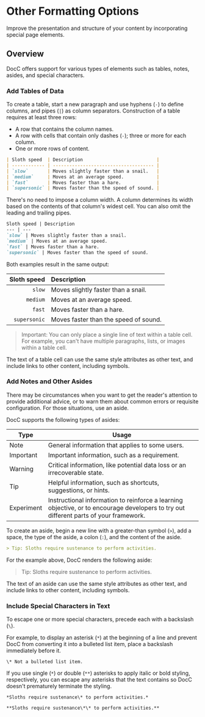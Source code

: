 # Other Formatting Options

Improve the presentation and structure of your content by incorporating special page elements.

## Overview

DocC offers support for various types of elements such as tables, notes, asides, and special characters.

### Add Tables of Data

To create a table, start a new paragraph and use hyphens (`-`) to define 
columns, and pipes (`|`) as column separators. Construction of a table requires 
at least three rows: 

* A row that contains the column names.
* A row with cells that contain only dashes (`-`); three or more for each 
column.
* One or more rows of content.

```markdown
| Sloth speed  | Description                           |
| ------------ | ------------------------------------- | 
| `slow`       | Moves slightly faster than a snail.   |
| `medium`     | Moves at an average speed.            |
| `fast`       | Moves faster than a hare.             |
| `supersonic` | Moves faster than the speed of sound. |
```
There's no need to impose a column width. A column determines its width 
based on the contents of that column's widest cell. You can also omit the leading 
and trailing pipes.

```markdown
Sloth speed | Description
--- | ---
`slow` | Moves slightly faster than a snail.
`medium` | Moves at an average speed.
`fast` | Moves faster than a hare.
`supersonic` | Moves faster than the speed of sound.
```

Both examples result in the same output:

| Sloth speed | Description |
| ---: | :--- |
| `slow` | Moves slightly faster than a snail. |
| `medium` | Moves at an average speed. |
| `fast` | Moves faster than a hare. |
| `supersonic` | Moves faster than the speed of sound. |

> Important: You can only place a single line of text within a table cell. For example, you can't have multiple paragraphs, lists, or images within a table cell.

The text of a table cell can use the same style attributes as other text, and 
include links to other content, including symbols. 

### Add Notes and Other Asides

There may be circumstances when you want to get the reader's attention to 
provide additional advice, or to warn them about common errors or requisite 
configuration. For those situations, use an aside. 

DocC supports the following types of asides:

| Type | Usage |
| ----- | ------ |
| Note | General information that applies to some users. |
| Important | Important information, such as a requirement. |
| Warning | Critical information, like potential data loss or an irrecoverable state. |
| Tip | Helpful information, such as shortcuts, suggestions, or hints. |
| Experiment | Instructional information to reinforce a learning objective, or to encourage developers to try out different parts of your framework. |

To create an aside, begin a new line with a greater-than symbol (`>`), add a space, 
the type of the aside, a colon (`:`), and the content of the aside.

```markdown
> Tip: Sloths require sustenance to perform activities.
```

For the example above, DocC renders the following aside:

> Tip: Sloths require sustenance to perform activities.

The text of an aside can use the same style attributes as other text, and 
include links to other content, including symbols.

### Include Special Characters in Text

To escape one or more special characters, precede each with a backslash 
(`\`). 

For example, to display an asterisk (`*`) at the beginning of a line and prevent 
DocC from converting it into a bulleted list item, place a backslash immediately before it.

```
\* Not a bulleted list item.
```

If you use single (`*`) or double (`**`) asterisks to apply italic or bold 
styling, respectively, you can escape any asterisks that the text contains so 
DocC doesn't prematurely terminate the styling. 

```
*Sloths require sustenance\* to perform activities.*

**Sloths require sustenance\*\* to perform activities.**
```

<!-- Copyright (c) 2023 Apple Inc and the Swift Project authors. All Rights Reserved. -->

